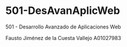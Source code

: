 # 501-DesAvanAplicWeb
501 - Desarrollo Avanzado de Aplicaciones Web

Fausto Jiménez de la Cuesta Vallejo A01027983
